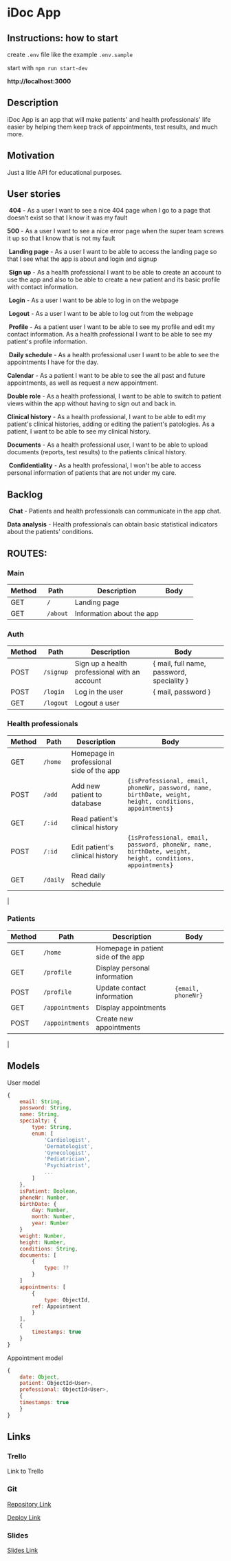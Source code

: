 # iDoc App

## Instructions: how to start

create `.env` file like the example `.env.sample`

start with `npm run start-dev`


**http://localhost:3000**

## Description


iDoc App is an app that will make patients' and health professionals' life easier by helping them keep track of appointments, test results, and much more.
​

## Motivation

Just a litle API for educational purposes.



## User stories

​
**404** - As a user I want to see a nice 404 page when I go to a page that doesn’t exist so that I know it was my fault
​

**500** - As a user I want to see a nice error page when the super team screws it up so that I know that is not my fault

​
**Landing page** - As a user I want to be able to access the landing page so that I see what the app is about and login and signup

​
**Sign up** - As a health professional I want to be able to create an account to use the app and also to be able to create a new patient and its basic profile with contact information.

​
**Login** - As a user I want to be able to log in on the webpage

​
**Logout** - As a user I want to be able to log out from the webpage

​
**Profile** - As a patient user I want to be able to see my profile and edit my contact information. As a health professional I want to be able to see my patient's profile information.

​
**Daily schedule** - As a health professional user I want to be able to see the appointments I have for the day.

**Calendar** - As a patient I want to be able to see the all past and future appointments, as well as request a new appointment.

**Double role** - As a health professional, I want to be able to switch to patient views within the app without having to sign out and back in.

**Clinical history** - As a health professional, I want to be able to edit my patient's clinical histories, adding or editing the patient's patologies. As a patient, I want to be able to see my clinical history.

**Documents** - As a health professional user, I want to be able to upload documents (reports, test results) to the patients clinical history.

​
**Confidentiality** - As a health professional, I won't be able to access personal information of patients that are not under my care.

## Backlog

​
**Chat** - Patients and health professionals can communicate in the app chat.

**Data analysis** - Health professionals can obtain basic statistical indicators about the patients' conditions.
​

## ROUTES:


### Main


| Method | Path | Description | Body | |
| ------ | ----------------------------- | ------------------------------------------------ | ------------------------------------- | --------------- |
| GET |` /` | Landing page | | |
| GET |` /about` | Information about the app | | |
### Auth


| Method | Path | Description | Body | |
| ------ | ----------------------------- | ------------------------------------------------ | ------------------------------------- | --------------- |
| POST | `/signup` | Sign up a health professional with an account | { mail, full name, password, speciality } | |
| POST | `/login` | Log in the user | { mail, password } | |
| GET | `/logout` | Logout a user | |

 
### Health professionals
| Method | Path | Description | Body | |
| ------ | ----------------------------- | ------------------------------------------------ | ------------------------------------- | --------------- |
| GET | `/home` | Homepage in professional side of the app | |
| POST | `/add` | Add new patient to database | `{isProfessional, email, phoneNr, password, name, birthDate, weight, height, conditions, appointments}`
| GET | `/:id` | Read patient's clinical history | | |
| POST | `/:id` | Edit patient's clinical history | `{isProfessional, email, password, phoneNr, name, birthDate, weight, height, conditions, appointments}` | |
| GET | `/daily` | Read daily schedule | | |
|

### Patients
| Method | Path | Description | Body | |
| ------ | ----------------------------- | ------------------------------------------------ | ------------------------------------- | --------------- |
| GET | `/home` | Homepage in patient side of the app | |
| GET | `/profile` | Display personal information 
| POST | `/profile` | Update contact information | `{email, phoneNr}`| 
| GET | `/appointments` | Display appointments 
| POST | `/appointments` | Create new appointments | | 
|



## Models

User model

```javascript
{
	email: String,
	password: String,
	name: String,
	specialty: {
		type: String,
		enum: [
			'Cardiologist',
			'Dermatologist',
			'Gynecologist',
			'Pediatrician',
			'Psychiatrist',
			...
		]
	},
	isPatient: Boolean,
	phoneNr: Number,
	birthDate: {
		day: Number,
		month: Number,
		year: Number
	}
	weight: Number,
	height: Number,
	conditions: String,
	documents: [
		{
			type: ??
		}
	]
	appointments: [
		{
			type: ObjectId,
		ref: Appointment
		}
	],
	{
		timestamps: true
	}
}
```


Appointment model
```javascript
{
	date: Object,
	patient: ObjectId<User>,
	professional: ObjectId<User>,
	{
	timestamps: true
	}
}
```

## Links

### Trello

Link to Trello

### Git

[Repository Link](https://github.com/mrnlts/iDoc-frontend)

[Deploy Link](http://heroku.com/)

### Slides

[Slides Link](http://slides.com/)
